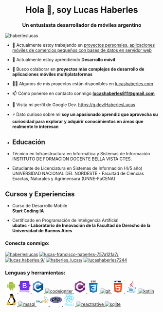 <h1 align="center">Hola 👋, soy Lucas Haberles</h1>
<h3 align="center">Un entusiasta desarrollador de móviles argentino</h3>

<p align="left"> <img src="https://komarev.com/ghpvc/?username=haberleslucas&label=Profile%20views&color=0e75b6&style=flat" alt="haberleslucas" /> </p>

- 🔭 Actualmente estoy trabajando en [proyectos personales, aplicaciones móviles de comercios pequeños con bases de datos en servidor web](https://github.com/HaberlesLucas/Vaca-Manager-App)

- 🌱 Actualmente estoy aprendiendo **Desarrollo móvil**

- 🤝 Busco colaborar en **proyectos más complejos de desarrollo de aplicaciones móviles multiplataformas**

- 👨‍💻 Algunos de mis proyectos están disponibles en [lucashaberles.com](lucashaberles.com)

- 📫 Cómo ponerse en contacto conmigo **lucashaberles811@gmail.com**

- 📱 Visita mi perfil de Google Dev. https://g.dev/HaberlesLucas

- ⚡ Dato curioso sobre mi **soy un apasionado aprendiz que aprovecha su curiosidad para explorar y adquirir conocimientos en áreas que realmente le interesan**

- ## Educación

- Técnico en Infraestructura en Informática y Sistemas de Información  
  INSTITUTO DE FORMACION DOCENTE BELLA VISTA CTES.

- Estudiante de Licenciatura en Sistemas de Información (4/5 año)  
  UNIVERSIDAD NACIONAL DEL NORDESTE - Facultad de Ciencias Exactas, Naturales y Agrimensura (UNNE-FaCENA)

## Cursos y Experiencias

- Curso de Desarrollo Mobile  
  **Start Coding IA**

- Certificado en Programación de Inteligencia Artificial  
  **ubatec - Laboratorio de Innovación de la Facultad de Derecho de la Universidad de Buenos Aires**



<h3 align="left">Conecta conmigo:</h3>
<p align="left">
<a href="https://dev.to/haberleslucas" target="blank"><img align="center" src="https://raw.githubusercontent.com/rahuldkjain/github-profile-readme-generator/master/src/images/icons/Social/devto.svg" alt="haberleslucas" height="30" width="40" /></a>
<a href="https://linkedin.com/in/lucas-francisco-haberles-757a121a7/" target="blank"><img align="center" src="https://raw.githubusercontent.com/rahuldkjain/github-profile-readme-generator/master/src/images/icons/Social/linked-in-alt.svg" alt="lucas-francisco-haberles-757a121a7/" height="30" width="40" /></a>
<a href="https://fb.com/lucas.haberles.9/" target="blank"><img align="center" src="https://raw.githubusercontent.com/rahuldkjain/github-profile-readme-generator/master/src/images/icons/Social/facebook.svg" alt="lucas.haberles.9/" height="30" width="40" /></a>
<a href="https://instagram.com/haberles_lucas/" target="blank"><img align="center" src="https://raw.githubusercontent.com/rahuldkjain/github-profile-readme-generator/master/src/images/icons/Social/instagram.svg" alt="haberles_lucas/" height="30" width="40" /></a>
<a href="https://www.youtube.com/c/lucashaberles7244" target="blank"><img align="center" src="https://raw.githubusercontent.com/rahuldkjain/github-profile-readme-generator/master/src/images/icons/Social/youtube.svg" alt="lucashaberles7244" height="30" width="40" /></a>
</p>

<h3 align="left">Lenguas y herramientas:</h3>
<p align="left"> <a href="https://developer.android.com" target="_blank" rel="noreferrer"> <img src="https://raw.githubusercontent.com/devicons/devicon/master/icons/android/android-original-wordmark.svg" alt="android" width="40" height="40"/> </a> <a href="https://getbootstrap.com" target="_blank" rel="noreferrer"> <img src="https://raw.githubusercontent.com/devicons/devicon/master/icons/bootstrap/bootstrap-plain-wordmark.svg" alt="bootstrap" width="40" height="40"/> </a> <a href="https://www.cprogramming.com/" target="_blank" rel="noreferrer"> <img src="https://raw.githubusercontent.com/devicons/devicon/master/icons/c/c-original.svg" alt="c" width="40" height="40"/> </a> <a href="https://codeigniter.com" target="_blank" rel="noreferrer"> <img src="https://cdn.worldvectorlogo.com/logos/codeigniter.svg" alt="codeigniter" width="40" height="40"/> </a> <a href="https://www.w3schools.com/cs/" target="_blank" rel="noreferrer"> <img src="https://raw.githubusercontent.com/devicons/devicon/master/icons/csharp/csharp-original.svg" alt="csharp" width="40" height="40"/> </a> <a href="https://www.w3schools.com/css/" target="_blank" rel="noreferrer"> <img src="https://raw.githubusercontent.com/devicons/devicon/master/icons/css3/css3-original-wordmark.svg" alt="css3" width="40" height="40"/> </a> <a href="https://git-scm.com/" target="_blank" rel="noreferrer"> <img src="https://www.vectorlogo.zone/logos/git-scm/git-scm-icon.svg" alt="git" width="40" height="40"/> </a> <a href="https://www.w3.org/html/" target="_blank" rel="noreferrer"> <img src="https://raw.githubusercontent.com/devicons/devicon/master/icons/html5/html5-original-wordmark.svg" alt="html5" width="40" height="40"/> </a> <a href="https://www.java.com" target="_blank" rel="noreferrer"> <img src="https://raw.githubusercontent.com/devicons/devicon/master/icons/java/java-original.svg" alt="java" width="40" height="40"/> </a> <a href="https://kotlinlang.org" target="_blank" rel="noreferrer"> <img src="https://www.vectorlogo.zone/logos/kotlinlang/kotlinlang-icon.svg" alt="kotlin" width="40" height="40"/> </a> <a href="https://www.linux.org/" target="_blank" rel="noreferrer"> <img src="https://raw.githubusercontent.com/devicons/devicon/master/icons/linux/linux-original.svg" alt="linux" width="40" height="40"/> </a> <a href="https://www.microsoft.com/en-us/sql-server" target="_blank" rel="noreferrer"> <img src="https://www.svgrepo.com/show/303229/microsoft-sql-server-logo.svg" alt="mssql" width="40" height="40"/> </a> <a href="https://www.mysql.com/" target="_blank" rel="noreferrer"> <img src="https://raw.githubusercontent.com/devicons/devicon/master/icons/mysql/mysql-original-wordmark.svg" alt="mysql" width="40" height="40"/> </a> <a href="https://www.php.net" target="_blank" rel="noreferrer"> <img src="https://raw.githubusercontent.com/devicons/devicon/master/icons/php/php-original.svg" alt="php" width="40" height="40"/> </a> <a href="https://reactjs.org/" target="_blank" rel="noreferrer"> <img src="https://raw.githubusercontent.com/devicons/devicon/master/icons/react/react-original-wordmark.svg" alt="react" width="40" height="40"/> </a> <a href="https://reactnative.dev/" target="_blank" rel="noreferrer"> <img src="https://reactnative.dev/img/header_logo.svg" alt="reactnative" width="40" height="40"/> </a> <a href="https://www.sqlite.org/" target="_blank" rel="noreferrer"> <img src="https://www.vectorlogo.zone/logos/sqlite/sqlite-icon.svg" alt="sqlite" width="40" height="40"/> </a> </p>
